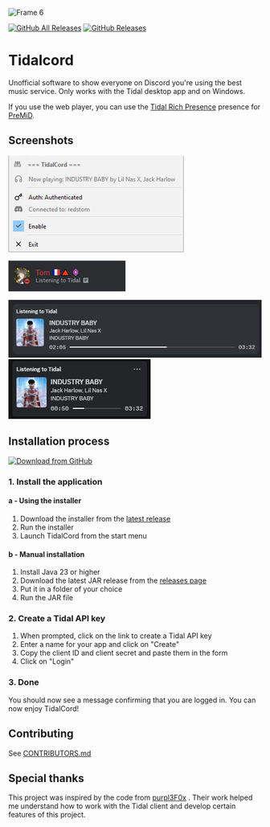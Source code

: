 ![Frame 6](https://github.com/user-attachments/assets/fe83c83d-32d3-48a1-aca0-0417bbab96b1)

[![GitHub All Releases](https://img.shields.io/github/downloads/RedsTom/Tidalcord/total?style=for-the-badge&logo=Tidal&label=Total%20downloads)](https://github.com/RedsTom/Tidalcord/releases)
[![GitHub Releases](https://img.shields.io/github/downloads/RedsTom/Tidalcord/latest/total?style=for-the-badge&logo=Tidal&label=Downloads%20on%20latest)](https://github.com/RedsTom/Tidalcord/releases/latest)

# Tidalcord
Unofficial software to show everyone on Discord you're using the best music service. 
Only works with the Tidal desktop app and on Windows.

If you use the web player, you can use the [Tidal Rich Presence](https://premid.app/store/presences/Tidal) 
presence for [PreMiD](https://premid.app/).

## Screenshots

[![Screenshot](./assets/screenshot-appmenu.png)]()

[![Screenshot](./assets/screenshot-onsidebar.png)]()

[![Screenshot](./assets/screenshot-onprofile.png)]()
[![Screenshot](./assets/screenshot-onpopup.png)]()

## Installation process
[<img src="https://github.com/user-attachments/assets/ac19b8b2-c032-48e9-a036-a95ba5aeb427"
     alt="Download from GitHub"
     width="200">](https://github.com/RedsTom/Tidalcord/releases/latest)

### 1. Install the application
#### a - Using the installer
1. Download the installer from the [latest release](https://github.com/RedsTom/Tidalcord/releases/latest)
2. Run the installer
3. Launch TidalCord from the start menu

#### b - Manual installation
1. Install Java 23 or higher
2. Download the latest JAR release from the [releases page](https://github.com/RedsTom/Tidalcord/releases/latest)
3. Put it in a folder of your choice
4. Run the JAR file

### 2. Create a Tidal API key
1. When prompted, click on the link to create a Tidal API key
2. Enter a name for your app and click on "Create"
3. Copy the client ID and client secret and paste them in the form
4. Click on "Login"

### 3. Done
You should now see a message confirming that you are logged in.
You can now enjoy TidalCord!

## Contributing
See [CONTRIBUTORS.md](CONTRIBUTORS.md)

## Special thanks
This project was inspired by the code from [purpl3F0x](https://github.com/purpl3F0x/) . Their work helped me understand
how to work with the Tidal client and develop certain features of this project.
